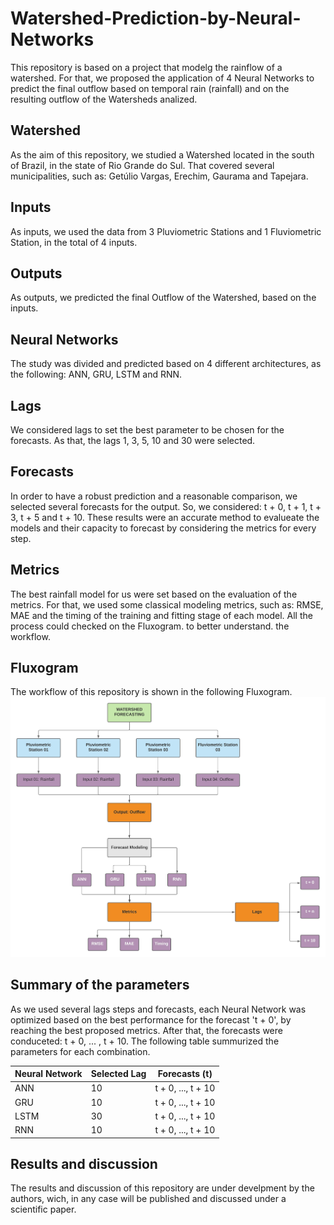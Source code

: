 # Watershed-Prediction-by-Neural-Networks

This repository is based on a project that modelg the rainflow of a watershed. For that, we proposed
the application of 4 Neural Networks to predict the final outflow based on temporal rain (rainfall) and on the
resulting outflow of the Watersheds analized.

## Watershed
As the aim of this repository, we studied a Watershed located in the south of Brazil, in the state of Rio Grande do Sul.
That covered several municipalities, such as: Getúlio Vargas, Erechim, Gaurama and Tapejara.

## Inputs
As inputs, we used the data from 3 Pluviometric Stations and 1 Fluviometric Station, in the total of 4 inputs.

## Outputs
As outputs, we predicted the final Outflow of the Watershed, based on the inputs.

## Neural Networks
The study was divided and predicted based on 4 different architectures, as the following: ANN, GRU, LSTM and RNN.

## Lags
We considered lags to set the best parameter to be chosen for the forecasts. As that, the lags 1, 3, 5, 10 and 30 were selected.

## Forecasts
In order to have a robust prediction and a reasonable comparison, we selected several forecasts for the output.
So, we considered: t + 0, t + 1, t + 3, t + 5 and t + 10. These results were an accurate method to evalueate the models 
and their capacity to forecast by considering the metrics for every step.

## Metrics 
The best rainfall model for us were set based on the evaluation of the metrics. For that, we used some classical modeling metrics,
such as: RMSE, MAE and the timing of the training and fitting stage of each model. All the process could checked on the Fluxogram. to better 
understand. the workflow.

## Fluxogram 
The workflow of this repository is shown in the following Fluxogram.
![Alt Text](Figures/Fluxogram.jpg) 

## Summary of the parameters
As we used several lags steps and forecasts, each Neural Network was optimized based on the best performance for the forecast 't + 0',
by reaching the best proposed metrics. After that, the forecasts were conduceted: t + 0, ... , t + 10. The following table summurized the
parameters for each combination.

|Neural Network|Selected Lag|Forecasts (t)|
|---|--|------------------|
|ANN|10|t + 0, ..., t + 10|
|GRU|10|t + 0, ..., t + 10|
|LSTM|30|t + 0, ..., t + 10|
|RNN|10|t + 0, ..., t + 10|

## Results and discussion
The results and discussion of this repository are under develpment by the authors, wich, in any case will be published and discussed
under a scientific paper.
